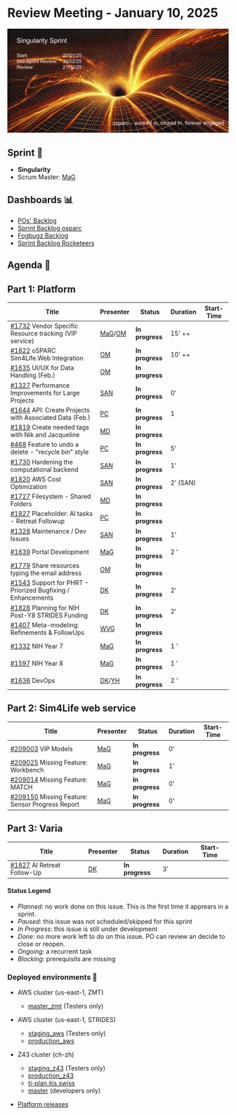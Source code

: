 # Review Meeting - January 10, 2025

![screenshot](./images/singularity_sprint_visual.png)


## Sprint 🏃

- **Singularity**
- Scrum Master: [MaG]


## Dashboards 📊

- [POs' Backlog](https://github.com/orgs/ITISFoundation/projects/15/views/14)
- [Sprint Backlog osparc](https://github.com/orgs/ITISFoundation/projects/15/views/11)
- [Fogbugz Backlog](https://z43.manuscript.com/login?dest=%2ff%2ffilters%2f1502%2f00-Sim4Life-WEB-FB-Backlog)
- [Sprint Backlog Rocketeers](https://git.speag.com/oSparc/osparc-s4l/-/boards?milestone_title=Started)

## Agenda 📝

## Part 1: Platform

| Title                                                                       | Presenter                                   | Status          | Duration | Start-Time |
| --------------------------------------------------------------------------- | ------------------------------------------- | --------------- | -------- | ---------- |
| [#1732] Vendor Specific Resource tracking (VIP service)                     | [MaG]/[OM]                                  | **In progress** | 15' ++   |            |
| [#1822] oSPARC Sim4Life.Web Integration                                     | [OM]                                        | **In progress** | 10' ++   |            |
| [#1635] UI/UX for Data Handling (Feb.)                                      | [OM]                                        | **In progress** |          |            |
| [#1327] Performance Improvements for Large Projects                         | [SAN]                                       | **In progress** |    0'    |            |
| [#1644] API: Create Projects with Associated Data (Feb.)                    | [PC]                                        | **In progress** |    1     |            |
| [#1819] Create needed tags with Nik and Jacqueline                          | [MD]                                        | **In progress** |          |            |
| [#468] Feature to undo a delete - "recycle bin" style                       | [PC]                                        | **In progress** |    5'    |            |
| [#1730] Hardening the computational backend                                 | [SAN]                                       | **In progress** |    1'    |            |
| [#1820] AWS Cost Optimization                                               | [SAN]                                       | **In progress** |    2' (SAN)    |            |
| [#1727] Filesystem - Shared Folders                                         | [MD]                                        | **In progress** |          |            |
| [#1827] Placeholder: AI tasks - Retreat Followup                            | [PC]                                        | **In progress** |          |            |
| [#1328] Maintenance / Dev Issues                                            | [SAN]                                       | **In progress** |   1'       |            |
| [#1639] Portal Development                                                  | [MaG]                                       | **In progress** |   2 '    |            |
| [#1779] Share resources typing the email address                            | [OM]                                        | **In progress** |          |            |
| [#1543] Support for PHRT - Priorized Bugfixing / Enhancements               | [DK]                                        | **In progress** |   2'      |            |
| [#1828] Planning for NIH Post-Y8 STRIDES Funding                            | [DK]                                        | **In progress** |   2'     |            |
| [#1407] Meta-modeling: Refinements & FollowUps                              | [WVG]                                       | **In progress** |          |            |
| [#1332] NIH Year 7                                                          | [MaG]                                       | **In progress** |   1 '    |            |
| [#1597] NIH Year 8                                                          | [MaG]                                       | **In progress** |   1 '    |            |
| [#1636] DevOps                                                              | [DK]/[YH]                                   | **In progress** |   2 '    |            |

## Part 2: Sim4Life web service

| Title                                                                       | Presenter                                   | Status          | Duration | Start-Time |
| --------------------------------------------------------------------------- | ------------------------------------------- | --------------- | -------- | ---------- |
| [#209003] VIP Models                                                        | [MaG]                                       | **In progress** |       0' |            |
| [#209025] Missing Feature: Workbench                                        | [MaG]                                       | **In progress** |       1' |            |
| [#209014] Missing Feature: MATCH                                            | [MaG]                                       | **In progress** |       0' |            |
| [#209150] Missing Feature: Sensor Progress Report                           | [MaG]                                       | **In progress** |       0' |            |

## Part 3: Varia
| Title                                                                       | Presenter                                   | Status          | Duration | Start-Time |
| --------------------------------------------------------------------------- | ------------------------------------------- | --------------- | -------- | ---------- |
| [#1827] AI Retreat Follow-Up                                                | [DK]                                       | **In progress**  |       3' |            |

[#1327]: https://github.com/ITISFoundation/osparc-issues/issues/1327
[#1822]: https://github.com/ITISFoundation/osparc-issues/issues/1822
[#1635]: https://github.com/ITISFoundation/osparc-issues/issues/1635
[#1328]: https://github.com/ITISFoundation/osparc-issues/issues/1328
[#1819]: https://github.com/ITISFoundation/osparc-issues/issues/1819
[#1820]: https://github.com/ITISFoundation/osparc-issues/issues/1820
[#1827]: https://github.com/ITISFoundation/private-issues/issues/3
[#1828]: https://github.com/ITISFoundation/osparc-issues/issues/1828
[#1332]: https://github.com/ITISFoundation/osparc-issues/issues/1332
[#1407]: https://github.com/ITISFoundation/osparc-issues/issues/1407
[#1543]: https://github.com/ITISFoundation/osparc-issues/issues/1543
[#1597]: https://github.com/ITISFoundation/osparc-issues/issues/1597
[#1639]: https://github.com/ITISFoundation/osparc-issues/issues/1639
[#1644]: https://github.com/ITISFoundation/osparc-issues/issues/1644
[#1727]: https://github.com/ITISFoundation/osparc-issues/issues/1727
[#1730]: https://github.com/ITISFoundation/osparc-issues/issues/1730
[#1732]: https://github.com/ITISFoundation/osparc-issues/issues/1732
[#1779]: https://github.com/ITISFoundation/osparc-issues/issues/1779
[#468]: https://github.com/ITISFoundation/osparc-issues/issues/468
[#1636]: https://github.com/ITISFoundation/osparc-issues/issues/1636

[#209003]: https://z43.manuscript.com/f/cases/209003/VIP-Models
[#209025]: https://z43.manuscript.com/f/cases/209025/Missing-Feature-Workbench
[#209014]: https://z43.manuscript.com/f/cases/209014/Missing-Feature-MATCH
[#209150]: https://z43.manuscript.com/f/cases/209150/Missing-Feature-Sensor-Progress-Report

[#1827]: https://github.com/ITISFoundation/osparc-issues/issues/1827

[ANE]:https://github.com/GitHK
[BL]:https://github.com/dyollb
[DK]:https://github.com/mrnicegyu11
[EI]:https://github.com/elisabettai
[EN]:https://github.com/esraneufeld
[GCR]:https://github.com/giancarloromeo
[IP]:https://github.com/ignapas
[JGO]:https://github.com/JavierGOrdonnez
[JQU]:https://github.com/jsaq007
[MaG]:https://github.com/mguidon
[MB]:https://github.com/bisgaard-itis
[MD]:https://github.com/matusdrobuliak66
[MEST]:https://github.com/Konohana0608
[OM]:https://github.com/odeimaiz
[PC]:https://github.com/pcrespov
[SAN]:https://github.com/sanderegg
[SB]:https://github.com/sbenkler
[SCA]:https://github.com/SCA-ZMT
[TN]:https://github.com/newton1985
[WVG]:https://github.com/wvangeit
[YH]:https://github.com/YuryHrytsuk

#### Status Legend

- _Planned_: no work done on this issue. This is the first time it apprears in a sprint.
- _Paused_: this issue was not scheduled/skipped for this sprint
- _In Progress_: this issue is still under development
- _Done_: no more work left to do on this issue. PO can review an decide to close or reopen.
- _Ongoing_: a recurrent task
- _Blocking_: prerequisits are missing

### Deployed environments 🚀

- AWS cluster (us-east-1, ZMT)
  - [master_zmt](https://sim4life.io) (Testers only)
- AWS cluster (us-east-1, STRIDES)
  - [staging_aws](https://staging.osparc.io) (Testers only)
  - [production_aws](https://osparc.io)
- Z43 cluster (ch-zh)
  - [staging_z43](http://osparc-staging.speag.com) (Testers only)
  - [production_z43](http://osparc.speag.com)
  - [ti-plan.itis.swiss](http://ti-plan.itis.swiss)
  - [master](https://osparc-master.speag.com) (developers only)

- [Platform releases](https://github.com/ITISFoundation/osparc-simcore/releases)
